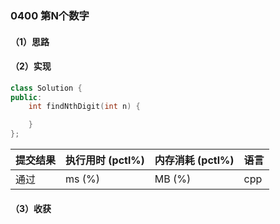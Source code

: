 ### 0400 第N个数字

#### （1）思路

#### （2）实现

```cpp
class Solution {
public:
    int findNthDigit(int n) {

    }
};
```

| 提交结果 | 执行用时 (pctl%) | 内存消耗 (pctl%) | 语言 |
|:---------|:-----------------|:-----------------|:-----|
| 通过     |  ms (%)   |  MB (%)  | cpp  |

#### （3）收获
